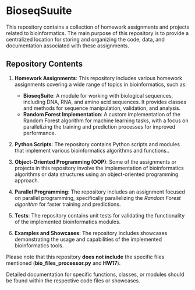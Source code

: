 # BioseqSuuite

This repository contains a collection of homework assignments and projects related to bioinformatics. The main purpose of this repository is to provide a centralized location for storing and organizing the code, data, and documentation associated with these assignments.

## Repository Contents

1. **Homework Assignments**: This repository includes various homework assignments covering a wide range of topics in bioinformatics, such as:
   - **BioseqSuite**: A module for working with biological sequences, including DNA, RNA, and amino acid sequences. It provides classes and methods for sequence manipulation, validation, and analysis.
   - **Random Forest Implementation**: A custom implementation of the Random Forest algorithm for machine learning tasks, with a focus on parallelizing the training and prediction processes for improved performance.

2. **Python Scripts**: The repository contains Python scripts and modules that implement various bioinformatics algorithms and functions..

3. **Object-Oriented Programming (OOP)**: Some of the assignments or projects in this repository involve the implementation of bioinformatics algorithms or data structures using an object-oriented programming approach.
   
4. **Parallel Programming**: The repository includes an assignment focused on parallel programming, specifically parallelizing the *Random Forest algorithm* for faster training and predictions.

5. **Tests**: The repository contains unit tests for validating the functionality of the implemented bioinformatics modules.

6. **Examples and Showcases**: The repository includes showcases demonstrating the usage and capabilities of the implemented bioinformatics tools.

Please note that this repository **does not include** the specific files mentioned (**bio_files_processor.py** and **HW17**).

Detailed documentation for specific functions, classes, or modules should be found within the respective code files or showcases.
